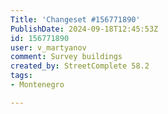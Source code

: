 ```yaml
---
Title: 'Changeset #156771890'
PublishDate: 2024-09-18T12:45:53Z
id: 156771890
user: v_martyanov
comment: Survey buildings
created_by: StreetComplete 58.2
tags:
- Montenegro

---
```

